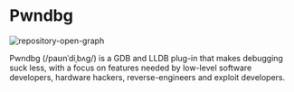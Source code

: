 # Pwndbg

![repository-open-graph](https://github.com/pwndbg/pwndbg/assets/150354584/77b2e438-898f-416f-a989-4bef30759627)

Pwndbg (/paʊnˈdiˌbʌɡ/) is a GDB and LLDB plug-in that makes debugging suck less, with a focus on features needed by low-level software developers, hardware hackers, reverse-engineers and exploit developers.
